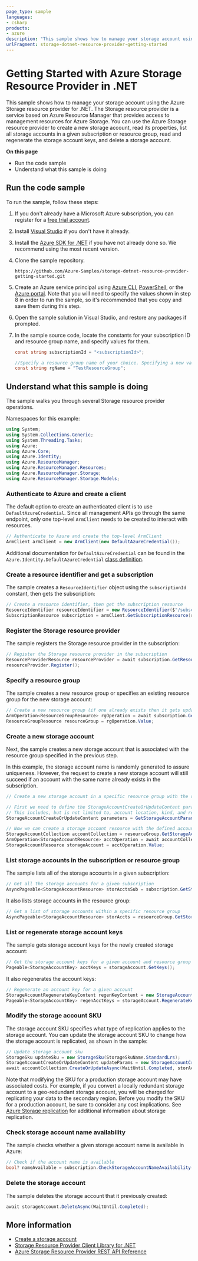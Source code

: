 ```yaml
---
page_type: sample
languages:
- csharp
products:
- azure
description: "This sample shows how to manage your storage account using the Azure Storage resource provider for .NET."
urlFragment: storage-dotnet-resource-provider-getting-started
---
```

# Getting Started with Azure Storage Resource Provider in .NET

This sample shows how to manage your storage account using the Azure Storage resource provider for .NET. The Storage resource provider is a service based on Azure Resource Manager that provides access to management resources for Azure Storage. You can use the Azure Storage resource provider to create a new storage account, read its properties, list all storage accounts in a given subscription or resource group, read and regenerate the storage account keys, and delete a storage account.  

**On this page**

- Run the code sample
- Understand what this sample is doing

## Run the code sample

To run the sample, follow these steps:

1. If you don't already have a Microsoft Azure subscription, you can register for a [free trial account](http://go.microsoft.com/fwlink/?LinkId=330212).
1. Install [Visual Studio](https://www.visualstudio.com/downloads/download-visual-studio-vs.aspx) if you don't have it already. 
1. Install the [Azure SDK for .NET](https://azure.microsoft.com/downloads/) if you have not already done so. We recommend using the most recent version.
1. Clone the sample repository.

    `https://github.com/Azure-Samples/storage-dotnet-resource-provider-getting-started.git`

1. Create an Azure service principal using [Azure CLI](https://azure.microsoft.com/documentation/articles/resource-group-authenticate-service-principal-cli/), [PowerShell](https://azure.microsoft.com/documentation/articles/resource-group-authenticate-service-principal/), or the [Azure portal](https://azure.microsoft.com/documentation/articles/resource-group-create-service-principal-portal/). Note that you will need to specify the values shown in step 8 in order to run the sample, so it's recommended that you copy and save them during this step.

1. Open the sample solution in Visual Studio, and restore any packages if prompted.
1. In the sample source code, locate the constants for your subscription ID and resource group name, and specify values for them. 

    ```csharp
    const string subscriptionId = "<subscriptionId>";
    
    //Specify a resource group name of your choice. Specifying a new value will create a new resource group.
    const string rgName = "TestResourceGroup";
    ```

## Understand what this sample is doing

The sample walks you through several Storage resource provider operations.

Namespaces for this example:

```csharp
using System;
using System.Collections.Generic;
using System.Threading.Tasks;
using Azure;
using Azure.Core;
using Azure.Identity;
using Azure.ResourceManager;
using Azure.ResourceManager.Resources;
using Azure.ResourceManager.Storage;
using Azure.ResourceManager.Storage.Models;
```

### Authenticate to Azure and create a client

The default option to create an authenticated client is to use `DefaultAzureCredential`. Since all management APIs go through the same endpoint, only one top-level `ArmClient` needs to be created to interact with resources.

```csharp
// Authenticate to Azure and create the top-level ArmClient
ArmClient armClient = new ArmClient(new DefaultAzureCredential());
```

Additional documentation for `DefaultAzureCredential` can be found in the `Azure.Identity.DefaultAzureCredential` [class definition](https://docs.microsoft.com/dotnet/api/azure.identity.defaultazurecredential).

### Create a resource identifier and get a subscription

The sample creates a `ResourceIdentifier` object using the `subscriptionId` constant, then gets the subscription:

```csharp
// Create a resource identifier, then get the subscription resource
ResourceIdentifier resourceIdentifier = new ResourceIdentifier($"/subscriptions/{subscriptionId}");
SubscriptionResource subscription = armClient.GetSubscriptionResource(resourceIdentifier);
```

### Register the Storage resource provider

The sample registers the Storage resource provider in the subscription:

```csharp
// Register the Storage resource provider in the subscription
ResourceProviderResource resourceProvider = await subscription.GetResourceProviderAsync("Microsoft.Storage");
resourceProvider.Register();
```

### Specify a resource group

The sample creates a new resource group or specifies an existing resource group for the new storage account:

```csharp
// Create a new resource group (if one already exists then it gets updated)
ArmOperation<ResourceGroupResource> rgOperation = await subscription.GetResourceGroups().CreateOrUpdateAsync(WaitUntil.Completed, rgName, new ResourceGroupData(location));
ResourceGroupResource resourceGroup = rgOperation.Value;
```

### Create a new storage account

Next, the sample creates a new storage account that is associated with the resource group specified in the previous step.

In this example, the storage account name is randomly generated to assure uniqueness. However, the request to create a new storage account will still succeed if an account with the same name already exists in the subscription.

```csharp
// Create a new storage account in a specific resource group with the specified account name (request still succeeds if one already exists)

// First we need to define the StorageAccountCreateOrUpdateContent parameters
// This includes, but is not limited to, account location, kind, and replication type
StorageAccountCreateOrUpdateContent parameters = GetStorageAccountParameters();

// Now we can create a storage account resource with the defined account name and parameters
StorageAccountCollection accountCollection = resourceGroup.GetStorageAccounts();
ArmOperation<StorageAccountResource> acctOperation = await accountCollection.CreateOrUpdateAsync(WaitUntil.Completed, storAccountName, parameters);
StorageAccountResource storageAccount = acctOperation.Value;
```

### List storage accounts in the subscription or resource group

The sample lists all of the storage accounts in a given subscription:

```csharp
// Get all the storage accounts for a given subscription
AsyncPageable<StorageAccountResource> storAcctsSub = subscription.GetStorageAccountsAsync();
```

It also lists storage accounts in the resource group:

```csharp
// Get a list of storage accounts within a specific resource group
AsyncPageable<StorageAccountResource> storAccts = resourceGroup.GetStorageAccounts().GetAllAsync();
```

### List or regenerate storage account keys

The sample gets storage account keys for the newly created storage account:

```csharp
// Get the storage account keys for a given account and resource group
Pageable<StorageAccountKey> acctKeys = storageAccount.GetKeys();
```

It also regenerates the account keys:

```csharp
// Regenerate an account key for a given account
StorageAccountRegenerateKeyContent regenKeyContent = new StorageAccountRegenerateKeyContent("key1");
Pageable<StorageAccountKey> regenAcctKeys = storageAccount.RegenerateKey(regenKeyContent);
```

### Modify the storage account SKU

The storage account SKU specifies what type of replication applies to the storage account. You can update the storage account SKU to change how the storage account is replicated, as shown in the sample:

```csharp
// Update storage account sku
StorageSku updateSku = new StorageSku(StorageSkuName.StandardLrs);
StorageAccountCreateOrUpdateContent updateParams = new StorageAccountCreateOrUpdateContent(updateSku, kind, location);
await accountCollection.CreateOrUpdateAsync(WaitUntil.Completed, storAccountName, updateParams);
```

Note that modifying the SKU for a production storage account may have associated costs. For example, if you convert a locally redundant storage account to a geo-redundant storage account, you will be charged for replicating your data to the secondary region. Before you modify the SKU for a production account, be sure to consider any cost implications. See [Azure Storage replication](https://azure.microsoft.com/documentation/articles/storage-redundancy/) for additional information about storage replication.

### Check storage account name availability

The sample checks whether a given storage account name is available in Azure: 

```csharp
// Check if the account name is available
bool? nameAvailable = subscription.CheckStorageAccountNameAvailability(new StorageAccountNameAvailabilityContent(storAccountName)).Value.IsNameAvailable;
```

### Delete the storage account

The sample deletes the storage account that it previously created:

```csharp
await storageAccount.DeleteAsync(WaitUntil.Completed);
```

## More information

- [Create a storage account](https://azure.microsoft.com/documentation/articles/storage-create-storage-account/)
- [Storage Resource Provider Client Library for .NET](https://docs.microsoft.com/dotnet/api/overview/azure/storage/management)
- [Azure Storage Resource Provider REST API Reference](https://docs.microsoft.com/rest/api/storagerp)
